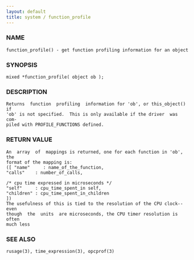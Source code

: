 ```yaml
---
layout: default
title: system / function_profile
---
```


### NAME

    function_profile() - get function profiling information for an object

### SYNOPSIS

    mixed *function_profile( object ob );

### DESCRIPTION

    Returns  function  profiling  information for 'ob', or this_object() if
    'ob' is not specified.  This is only available if the driver  was  com‐
    piled with PROFILE_FUNCTIONS defined.

### RETURN VALUE

    An  array  of  mappings is returned, one for each function in 'ob', the
    format of the mapping is:
    ([ "name"     : name_of_the_function,
    "calls"    : number_of_calls,

    /* cpu time expressed in microseconds */
    "self"     : cpu_time_spent_in self,
    "children" : cpu_time_spent_in_children
    ])
    The usefulness of this is tied to the resolution of the CPU clock--even
    though  the  units  are microseconds, the CPU timer resolution is often
    much less

### SEE ALSO

    rusage(3), time_expression(3), opcprof(3)
